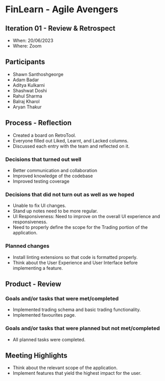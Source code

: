 # FinLearn - Agile Avengers

## Iteration 01 - Review & Retrospect

- When: 20/06/2023
- Where: Zoom

## Participants

- Shawn Santhoshgeorge
- Adam Badar
- Aditya Kulkarni
- Shashwat Doshi
- Rahul Sharma
- Balraj Kharol
- Aryan Thakur

## Process - Reflection

- Created a board on RetroTool.
- Everyone filled out Liked, Learnt, and Lacked columns.
- Discussed each entry with the team and reflected on it.

### Decisions that turned out well

- Better communication and collaboration
- Improved knowledge of the codebase
- Improved testing coverage

### Decisions that did not turn out as well as we hoped

- Unable to fix UI changes.
- Stand up notes need to be more regular.
- UI Responsiveness: Need to improve on the overall UI experience and
  responsiveness.
- Need to properly define the scope for the Trading portion of the application.

### Planned changes

- Install linting extensions so that code is formatted properly.
- Think about the User Experience and User Interface before implementing a
  feature.

## Product - Review

### Goals and/or tasks that were met/completed

- Implemented trading schema and basic trading functionality.
- Implemented favourites page.

### Goals and/or tasks that were planned but not met/completed

- All planned tasks were completed.

## Meeting Highlights

- Think about the relevant scope of the application.
- Implement features that yield the highest impact for the user.
